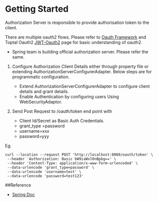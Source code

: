 # Getting Started


Authorization Server is responsible to provide authorisation token to the client.

There are multiple oauth2 flows. Please refer to [Oauth Framework](https://tools.ietf.org/html/rfc6749) and Toptal Oauth2  [JWT-Oauth2](https://www.toptal.com/spring/spring-boot-oauth2-jwt-rest-protection) page for basic understanding of oauth2.


* Spring team is building official authorization server. Please refer the same.


1. Configure Authorization Client Details either through property file or extending AuthorizationServerConfigurerAdapter. Below steps are for programmatic configuration.
    - Extend AuthorizationServerConfigurerAdapter to configure client details and grant details.
    - Enable Authentication by configuring users Using WebSecurityAdaptor.

2. Send Post Request to /oauth/token end point with
    - Client Id/Secret as Basic Auth Credentials.
    - grant_type =password
    - username=xxx
    - password=yyy
 
 Eg.
 
    curl --location --request POST 'http://localhost:8080/oauth/token' \
     --header 'Authorization: Basic bW9iaWxlOnBpbg==' \
     --header 'Content-Type: application/x-www-form-urlencoded' \
     --data-urlencode 'grant_type=password' \
     --data-urlencode 'username=test' \
     --data-urlencode 'password=test123'
     
     
     
##Reference 

- [Spring Doc](https://github.com/spring-projects/spring-security/blob/e7f93f221d4b828d336627f5147a3edd02a8c28d/samples/boot/oauth2authorizationserver/src/main/java/sample/AuthorizationServerConfiguration.java#L94)